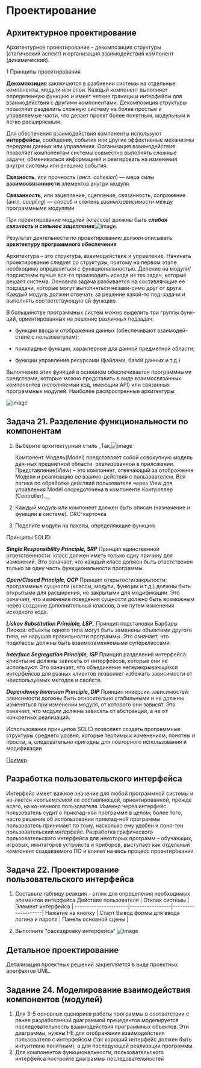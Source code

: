 # Проектирование

## Архитектурное проектирование

Архитектурное проектирование – декомпозиция структуры (статический аспект) и организация взаимодействия  компонент (динамический).

1 Принципы проектирования

__Декомпозиция__  заключается в разбиении системы на отдельные компоненты, модули или слои. Каждый компонент выполняет определенную функцию и имеет четкие границы и интерфейсы для взаимодействия с другими компонентами. Декомпозиция структуры позволяет разделить сложную систему на более простые и управляемые части, что делает проект более понятным, модульным и легко расширяемым.

Для обеспечения взаимодействия компоненты используют __интерфейсы__, сообщения, события или другие эффективные механизмы передачи данных или управления. Организация взаимодействия позволяет компонентам системы совместно выполнять сложные задачи, обмениваться информацией и реагировать на изменения внутри системы или внешние события.

__Связность__, или прочность (_англ. cohesion_) — мера силы __взаимосвязанности__ элементов внутри модуля

__Связанность__, или зацепление, сцепление, связанность, сопряжение (англ. _coupling_) — способ и степень _взаимозависимости_ между программными модулями

При проектирование модулей (классов) должны быть ___слабая связность и сильное зацепление___![image](https://github.com/olgmina/SWEngineering-technics.github.io/assets/65451923/7e509358-17b9-4beb-9779-83d2823842ca).



Результат деятельности по проектированию должен описывать __архитектуру программного обеспечения__

Архитектура – это структура, взаимодействие и управление. Начинать проектирование следует со структуры, поэтому на первом этапе необходимо определиться с функциональностью. Деление на модули/подсистемы лучше все-го производить исходя из тех задач, которые решает система. Основная задача разбивается на составляющие ее подзадачи, которые могут выполняться незави-симо друг от друга. Каждый модуль должен отвечать за решение какой-то под-задачи и выполнять соответствующую ей функцию.

В большинстве программных систем можно выделить три группы функ-ций, ориентированных на решение различных подзадач:

-	функции ввода и отображения данных (обеспечивают взаимодей-ствие с пользователем);
	
-	прикладные функции, характерные для данной предметной области;
  	
-	функции управления ресурсами (файлами, базой данных и т.д.)
  
Выполнение этих функций в основном обеспечивается программными средствами, которые можно представить в виде взаимосвязанных компонентов (исполняемый код, имеющий API) или связанных программных модулей. Наиболее распростренные архитектуры:

![image](https://github.com/olgmina/SWEngineering-technics.github.io/assets/65451923/995ae2e5-99de-4033-b017-8b2a0117e49a)

## Задача 21. Разделение функциональности по компонентам

1. Выберите архитектурный стиль
_Так,![image](https://github.com/olgmina/SWEngineering-technics.github.io/assets/65451923/18d6b74f-0d0e-4bb6-b938-309e4d1bf7e9)

   Компонент Модель(Model) представляет собой совокупную модель дан-ных предметной области, реализованной в приложении. Представление(View) – это компонент, отвечающий за отображение Модели и реализацию ее взаимо-действия с пользователем. Вся логика по обработке действий пользователя через View для управления Model сосредоточена в компоненте Контроллер (Controller).__ 

2. Каждый модуль или компонент должен быть описан (назначение и функции в системе).
   CRC-карточка
   
4. Поделите модули на пакеты, определяющие функцию

Принципы SOLID:

___Single Responsibility Principle, SRP___ Принцип единственной ответственности: класс должен иметь только одну причину для изменений. Это означает, что каждый класс должен быть ответственен только за одну часть функциональности программы.

___Open/Closed Principle, OCP___ Принцип открытости/закрытости: программные сущности (классы, модули, функции и т.д.) должны быть открытыми для расширения, но закрытыми для модификации. Это означает, что изменение поведения сущности должно быть возможным через создание дополнительных классов, а не путем изменения исходного кода.

___Liskov Substitution Principle, LSP____ Принцип подстановки Барбары Лисков: объекты одного типа могут быть заменены объектами другого типа, не нарушая правильности программы. Это означает, что подклассы должны быть взаимозаменяемыми суперклассами.

___Interface Segregation Principle, ISP___ Принцип разделения интерфейса: клиенты не должны зависеть от интерфейсов, которые они не используют. Это означает, что объединение неперекрывающихся интерфейсов для разных клиентов позволяет избежать зависимости от неиспользуемых методов и свойств.

___Dependency Inversion Principle, DIP___ Принцип инверсии зависимостей: зависимости должны быть относительно стабильными и не должны изменяться при изменении модуля, от которого они зависят. Это означает, что модули должны зависеть от абстракций, а не от конкретных реализаций.

Использование принципов SOLID позволяет создать программные структуры среднего уровня, которые терпимы к изменениям, понятны и просты, а, следовательно пригодны для повторного использования и модификации


[Пример](https://github.com/olgmina/SWEngineering-technics.github.io/blob/e8679238e19c82118510f8a239dfa5fc345eaccf/design/%D0%9F%D1%80%D0%B8%D0%BC%D0%B5%D1%80%D1%8B%20%D0%BF%D0%BE%D1%81%D1%82%D1%80%D0%BE%D0%B5%D0%BD%D0%B8%D1%8F%20%D0%B4%D0%B8%D0%B0%D0%B3%D1%80%D0%B0%D0%BC%D0%BC%20%D0%BF%D0%BE%D1%81%D0%BB%D0%B5%D0%B4%D0%BE%D0%B2%D0%B0%D1%82%D0%B5%D0%BB%D1%8C%D0%BD%D0%BE%D1%81%D1%82%D0%B5%D0%B9.pdf)

## Разработка пользовательского интерфейса

Интерфейс имеет важное значение для любой программной системы и яв-ляется неотъемлемой ее составляющей, ориентированной, прежде всего, на ко-нечного пользователя. Именно через интерфейс пользователь судит о приклад-ной программе в целом; более того, часто решение об использовании приклад-ной программы пользователь принимает по тому, насколько ему удобен и поня-тен пользовательский интерфейс. Разработка графического пользовательского интерфейса для некоторых программ – обучающих, игровых, имитаторов устройств и приборов, выступает как отдельный компонент создаваемого ПО и влияет на весь процесс проектирования. 


## Задача 22. Проектирование пользовательского интерфейса

1. Составьте таблицу реакция - отлик для определения необходимых элементов интерфейса
Действие пользователя	| Отклик системы	| Элемент интерфейса |
----------------------|-----------------|--------------------|
Нажатие на кнопку | Старт	Вывод формы для ввода логина и пароля	| Панель основной сцены |

2. Выполните "раскадровку интерфейса"
   ![image](https://github.com/olgmina/SWEngineering-technics.github.io/assets/65451923/08af5372-3dc6-462c-ac2d-882fe71baf6c)


## Детальное проектирование
Детализация проектных решений закрепляется в виде проектных аретфактов UML. 

## Задание 24. Моделирование взаимодействия компонентов (модулей)

1. Для 3-5 основных сценариев работы программы в соответствии с ранее разработанной диаграммой прецедентов моделируется последовательность взаимодействия программных объектов. Эти диаграммы, нужны НЕ для отображения взаимодействия пользователя с интерфейсом (так хороший интерфейс должен быть интуитивно понятным), а для последующей реализации программы.
2. Для компонентов функциональности, пользовательского интерфейса постройте диаграммы последовательностей
